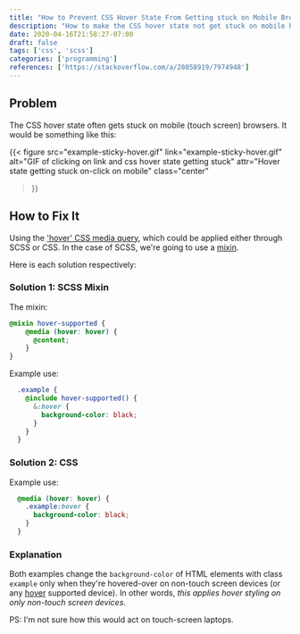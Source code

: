 ```yaml
---
title: "How to Prevent CSS Hover State From Getting stuck on Mobile Browsers"
description: "How to make the CSS hover state not get stuck on mobile browsers using CSS or SCSS mixins"
date: 2020-04-16T21:58:27-07:00
draft: false
tags: ['css', 'scss']
categories: ['programming']
references: ['https://stackoverflow.com/a/28058919/7974948']
---
```


## Problem

The CSS hover state often gets stuck on mobile (touch screen) browsers. It would be something like this:

{{< figure
src="example-sticky-hover.gif"
link="example-sticky-hover.gif"
alt="GIF of clicking on link and css hover state getting stuck"
attr="Hover state getting stuck on-click on mobile"
class="center"
>}}

## How to Fix It

Using the ['hover' CSS media query](https://developer.mozilla.org/en-US/docs/Web/CSS/@media/hover), which could be applied either through SCSS or CSS. In the case of SCSS, we're going to use a [mixin](https://sass-lang.com/documentation/at-rules/mixin).

Here is each solution respectively:

### Solution 1: SCSS Mixin

The mixin:
```SCSS
@mixin hover-supported {    
    @media (hover: hover) { 
      @content;
    }
}
```


Example use:
```SCSS
  .example {
    @include hover-supported() {
      &:hover {
        background-color: black;
      }
    }
  }
```

### Solution 2: CSS

Example use:
```CSS
  @media (hover: hover) {
    .example:hover {
      background-color: black;
    }
  }
```

### Explanation

Both examples change the `background-color` of HTML elements with class `example` only when they're hovered-over on non-touch screen devices (or any [hover](https://developer.mozilla.org/en-US/docs/Web/CSS/@media/hover) supported device). In other words, *this applies hover styling on only non-touch screen devices*.

PS: I'm not sure how this would act on touch-screen laptops.